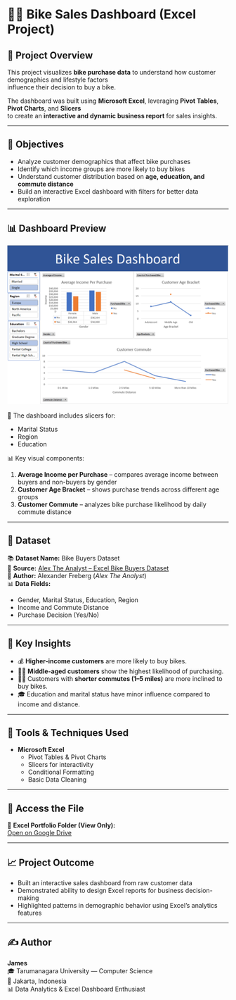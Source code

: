 # 🚴‍♂️ Bike Sales Dashboard (Excel Project)

## 📘 Project Overview
This project visualizes **bike purchase data** to understand how customer demographics and lifestyle factors  
influence their decision to buy a bike.  

The dashboard was built using **Microsoft Excel**, leveraging **Pivot Tables**, **Pivot Charts**, and **Slicers**  
to create an **interactive and dynamic business report** for sales insights.

---

## 🎯 Objectives
- Analyze customer demographics that affect bike purchases  
- Identify which income groups are more likely to buy bikes  
- Understand customer distribution based on **age, education, and commute distance**  
- Build an interactive Excel dashboard with filters for better data exploration  

---

## 📊 Dashboard Preview
![Dashboard Preview](BikeDashboard.png)

🔹 The dashboard includes slicers for:
- Marital Status  
- Region  
- Education  

📊 Key visual components:
1. **Average Income per Purchase** – compares average income between buyers and non-buyers by gender  
2. **Customer Age Bracket** – shows purchase trends across different age groups  
3. **Customer Commute** – analyzes bike purchase likelihood by daily commute distance  

---

## 💾 Dataset
📚 **Dataset Name:** Bike Buyers Dataset  
📄 **Source:** [Alex The Analyst – Excel Bike Buyers Dataset](https://github.com/AlexTheAnalyst/Excel-Tutorial/blob/main/Excel%20Project%20Dataset.xlsx)  
👤 **Author:** Alexander Freberg (*Alex The Analyst*)  
📊 **Data Fields:**
- Gender, Marital Status, Education, Region  
- Income and Commute Distance  
- Purchase Decision (Yes/No)

---

## 🧠 Key Insights
- 💰 **Higher-income customers** are more likely to buy bikes.  
- 👨‍🦱 **Middle-aged customers** show the highest likelihood of purchasing.  
- 🚴‍♀️ Customers with **shorter commutes (1–5 miles)** are more inclined to buy bikes.  
- 🎓 Education and marital status have minor influence compared to income and distance.  

---

## 🧰 Tools & Techniques Used
- **Microsoft Excel**  
  - Pivot Tables & Pivot Charts  
  - Slicers for interactivity  
  - Conditional Formatting  
  - Basic Data Cleaning  

---

## 📎 Access the File
📂 **Excel Portfolio Folder (View Only):**  
[Open on Google Drive](https://drive.google.com/drive/folders/1g50puUpQnYvy0KwOqF4xD3S6_JTkMGHt?usp=drive_link)

---

## 📈 Project Outcome
- Built an interactive sales dashboard from raw customer data  
- Demonstrated ability to design Excel reports for business decision-making  
- Highlighted patterns in demographic behavior using Excel’s analytics features  

---

## ✍️ Author
**James**  
🎓 Tarumanagara University — Computer Science  
📍 Jakarta, Indonesia  
📊 Data Analytics & Excel Dashboard Enthusiast
